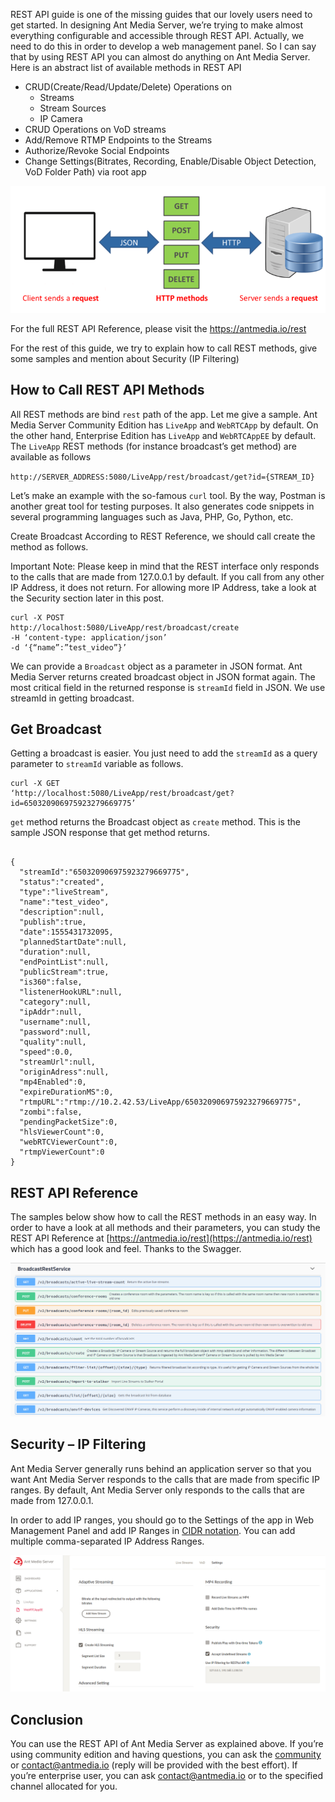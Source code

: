 REST API guide is one of the missing guides that our lovely users need to get started. In designing Ant Media Server, we’re trying to make almost everything configurable and accessible through REST API. Actually, we need to do this in order to develop a web management panel. So I can say that by using REST API you can almost do anything on Ant Media Server. Here is an abstract list of available methods in REST API

* CRUD(Create/Read/Update/Delete) Operations on
     * Streams
     * Stream Sources
     * IP Camera
* CRUD Operations on VoD streams
* Add/Remove RTMP Endpoints to the Streams
* Authorize/Revoke Social Endpoints
* Change Settings(Bitrates, Recording, Enable/Disable Object Detection, VoD Folder Path) via root app

![](https://raw.githubusercontent.com/mekya/antmedia-doc/master/images/what_is_rest_api-768x309.png)

For the full REST API Reference, please visit the [https://antmedia.io/rest ](https://antmedia.io/rest )

For the rest of this guide, we try to explain how to call REST methods, give some samples and mention about Security (IP Filtering)

## How to Call REST API Methods

All REST methods are bind `rest` path of the app. Let me give a sample. Ant Media Server Community Edition has `LiveApp` and `WebRTCApp` by default. On the other hand, Enterprise Edition has `LiveApp` and `WebRTCAppEE` by default. The `LiveApp` REST methods (for instance broadcast’s get method) are available as follows

`http://SERVER_ADDRESS:5080/LiveApp/rest/broadcast/get?id={STREAM_ID}`

Let’s make an example with the so-famous `curl` tool. By the way,  Postman is another great tool for testing purposes. It also generates code snippets in several programming languages such as Java, PHP, Go, Python, etc.

Create Broadcast
According to REST Reference, we should call create the method as follows.

Important Note: Please keep in mind that the REST interface only responds to the calls that are made from 127.0.0.1 by default. If you call from any other IP Address, it does not return. For allowing more IP Address, take a look at the  Security section later in this post.
```
curl -X POST
http://localhost:5080/LiveApp/rest/broadcast/create
-H ‘content-type: application/json’
-d ‘{“name”:”test_video”}’
```
We can provide a `Broadcast` object as a parameter in JSON format. Ant Media Server returns created broadcast object in JSON format again.  The most critical field in the returned response is `streamId` field in JSON. We use streamId in getting broadcast.

## Get Broadcast

Getting a broadcast is easier. You just need to add the `streamId` as a query parameter to `streamId` variable as follows.
```
curl -X GET
‘http://localhost:5080/LiveApp/rest/broadcast/get?id=650320906975923279669775’
```
`get` method returns the Broadcast object as `create` method. This is the sample JSON response that get method returns.
```

{
  "streamId":"650320906975923279669775",
  "status":"created",
  "type":"liveStream",
  "name":"test_video",
  "description":null,
  "publish":true,
  "date":1555431732095,
  "plannedStartDate":null,
  "duration":null,
  "endPointList":null,
  "publicStream":true,
  "is360":false,
  "listenerHookURL":null,
  "category":null,
  "ipAddr":null,
  "username":null,
  "password":null,
  "quality":null,
  "speed":0.0,
  "streamUrl":null,
  "originAdress":null,
  "mp4Enabled":0,
  "expireDurationMS":0,
  "rtmpURL":"rtmp://10.2.42.53/LiveApp/650320906975923279669775",
  "zombi":false,
  "pendingPacketSize":0,
  "hlsViewerCount":0,
  "webRTCViewerCount":0,
  "rtmpViewerCount":0
}

```

## REST API Reference

The samples below show how to call the REST methods in an easy way. In order to have a look at all methods and their parameters, you can study the REST API Reference at [https://antmedia.io/rest](https://antmedia.io/rest) which has a good look and feel. Thanks to the Swagger.

![](https://raw.githubusercontent.com/mekya/antmedia-doc/master/images/rest.png)

## Security – IP Filtering

Ant Media Server generally runs behind an application server so that you want Ant Media Server responds to the calls that are made from specific IP ranges.  By default, Ant Media Server only responds to the calls that are made from 127.0.0.1.

In order to add IP ranges, you should go to the Settings of the app in Web Management Panel and add
IP Ranges in [CIDR notation](https://en.wikipedia.org/wiki/Classless_Inter-Domain_Routing#CIDR_notation). You can add multiple comma-separated IP Address Ranges.

![](https://raw.githubusercontent.com/mekya/antmedia-doc/master/images/ipfiltering.png)

## Conclusion

You can use the REST API of Ant Media Server as explained above. If you’re using community edition and having questions, you can ask the [community](https://groups.google.com/forum/#!forum/ant-media-server) or contact@antmedia.io (reply will be provided with the best effort). If you’re enterprise user, you can ask contact@antmedia.io or to the specified channel allocated for you.
